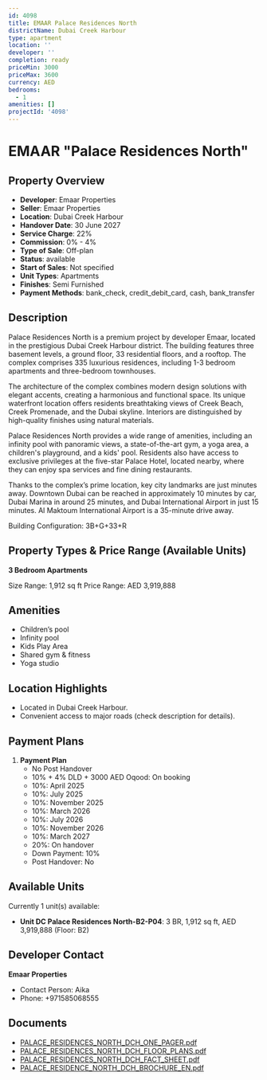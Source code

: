 ```yaml
---
id: 4098
title: EMAAR Palace Residences North
districtName: Dubai Creek Harbour
type: apartment
location: ''
developer: ''
completion: ready
priceMin: 3000
priceMax: 3600
currency: AED
bedrooms:
  - 1
amenities: []
projectId: '4098'
---
```


# EMAAR "Palace Residences North"

## Property Overview
- **Developer**: Emaar Properties
- **Seller**: Emaar Properties
- **Location**: Dubai Creek Harbour
- **Handover Date**: 30 June 2027
- **Service Charge**: 22%
- **Commission**: 0% - 4%
- **Type of Sale**: Off-plan
- **Status**: available
- **Start of Sales**: Not specified
- **Unit Types**: Apartments
- **Finishes**: Semi Furnished
- **Payment Methods**: bank_check, credit_debit_card, cash, bank_transfer

## Description
Palace Residences North is a premium project by developer Emaar, located in the prestigious Dubai Creek Harbour district. The building features three basement levels, a ground floor, 33 residential floors, and a rooftop. The complex comprises 335 luxurious residences, including 1-3 bedroom apartments and three-bedroom townhouses.

The architecture of the complex combines modern design solutions with elegant accents, creating a harmonious and functional space. Its unique waterfront location offers residents breathtaking views of Creek Beach, Creek Promenade, and the Dubai skyline. Interiors are distinguished by high-quality finishes using natural materials.

Palace Residences North provides a wide range of amenities, including an infinity pool with panoramic views, a state-of-the-art gym, a yoga area, a children's playground, and a kids' pool. Residents also have access to exclusive privileges at the five-star Palace Hotel, located nearby, where they can enjoy spa services and fine dining restaurants.

Thanks to the complex’s prime location, key city landmarks are just minutes away. Downtown Dubai can be reached in approximately 10 minutes by car, Dubai Marina in around 25 minutes, and Dubai International Airport in just 15 minutes. Al Maktoum International Airport is a 35-minute drive away.

Building Configuration: 3B+G+33+R

## Property Types & Price Range (Available Units)
**3 Bedroom Apartments**

Size Range: 1,912 sq ft
Price Range: AED 3,919,888

## Amenities
- Children’s pool
- Infinity pool
- Kids Play Area
- Shared gym & fitness
- Yoga studio

## Location Highlights
- Located in Dubai Creek Harbour.
- Convenient access to major roads (check description for details).

## Payment Plans
1. **Payment Plan**
   - No Post Handover
   - 10% + 4% DLD + 3000 AED Oqood: On booking
   - 10%: April 2025
   - 10%: July 2025
   - 10%: November 2025
   - 10%: March 2026
   - 10%: July 2026
   - 10%: November 2026
   - 10%: March 2027
   - 20%: On handover
   - Down Payment: 10%
   - Post Handover: No

## Available Units
Currently 1 unit(s) available:
- **Unit DC Palace Residences North-B2-P04**: 3 BR, 1,912 sq ft, AED 3,919,888 (Floor: B2)

## Developer Contact
**Emaar Properties**
- Contact Person: Aika
- Phone: +971585068555

## Documents
- [PALACE_RESIDENCES_NORTH_DCH_ONE_PAGER.pdf](https://cdn.geniemap.net/2025/01/13/YWRgajmyQXHoqslLw66KLB6UrmPz2Oaor1KqDfOF.pdf)
- [PALACE_RESIDENCES_NORTH_DCH_FLOOR_PLANS.pdf](https://cdn.geniemap.net/2025/01/13/i9PrmeUBJYZZl33GqbTHDJi9gGVZw1Iwueul8gRl.pdf)
- [PALACE_RESIDENCES_NORTH_DCH_FACT_SHEET.pdf](https://cdn.geniemap.net/2025/01/13/4mxltUSSXRObW7UC7B9DKkT2fI5UDNpfSwCg7xQ9.pdf)
- [PALACE_RESIDENCE_NORTH_DCH_BROCHURE_EN.pdf](https://cdn.geniemap.net/2025/01/13/OZv7i3T3U80fzAHjTD2ixdeZDhtFohOrHuVyMmuH.pdf)
